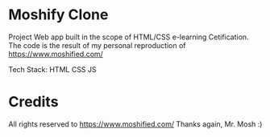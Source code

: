 # Moshify Clone
Project Web app built in the scope of HTML/CSS e-learning Cetification.
The code is the result of my personal reproduction of https://www.moshified.com/

Tech Stack: HTML CSS JS

# Credits

All rights reserved to https://www.moshified.com/
Thanks again, Mr. Mosh :)
